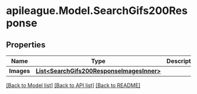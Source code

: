 # apileague.Model.SearchGifs200Response

## Properties

Name | Type | Description | Notes
------------ | ------------- | ------------- | -------------
**Images** | [**List&lt;SearchGifs200ResponseImagesInner&gt;**](SearchGifs200ResponseImagesInner.md) |  | [optional] 

[[Back to Model list]](../README.md#documentation-for-models) [[Back to API list]](../README.md#documentation-for-api-endpoints) [[Back to README]](../README.md)

